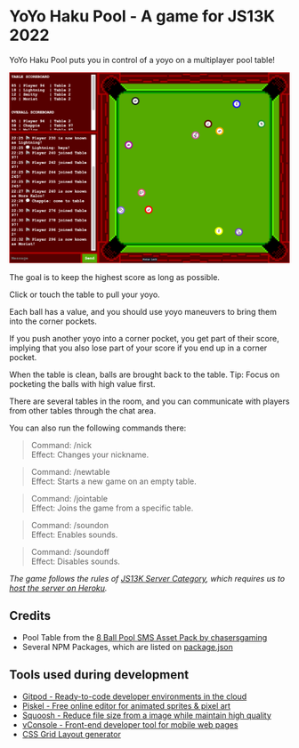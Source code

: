 # YoYo Haku Pool - A game for JS13K 2022

YoYo Haku Pool puts you in control of a yoyo on a multiplayer pool table!

![Game Screenshot](./screenshot.png)

The goal is to keep the highest score as long as possible.

Click or touch the table to pull your yoyo.

Each ball has a value, and you should use yoyo maneuvers to bring them into the corner pockets.

If you push another yoyo into a corner pocket, you get part of their score, implying that you also lose part of your score if you end up in a corner pocket.

When the table is clean, balls are brought back to the table. Tip: Focus on pocketing the balls with high value first.

There are several tables in the room, and you can communicate with players from other tables through the chat area.

You can also run the following commands there:

> Command: /nick <nickname>  
> Effect: Changes your nickname.

> Command: /newtable  
> Effect: Starts a new game on an empty table.

> Command: /jointable <number>  
> Effect: Joins the game from a specific table.

> Command: /soundon  
> Effect: Enables sounds.

> Command: /soundoff  
> Effect: Disables sounds.

_The game follows the rules of [JS13K Server Category](https://github.com/js13kGames/js13kserver), which requires us to [host the server on Heroku](https://github.com/js13kGames/js13kserver#deploy-to-heroku)._

## Credits

- Pool Table from the [8 Ball Pool SMS Asset Pack by chasersgaming](https://chasersgaming.itch.io/asset-pack-8-ball-pool-sms)
- Several NPM Packages, which are listed on [package.json](./package.json)

## Tools used during development

- [Gitpod - Ready-to-code developer environments in the cloud](https://gitpod.io)
- [Piskel - Free online editor for animated sprites & pixel art](https://www.piskelapp.com)
- [Squoosh - Reduce file size from a image while maintain high quality](https://squoosh.app)
- [vConsole - Front-end developer tool for mobile web pages](https://github.com/Tencent/vConsole)
- [CSS Grid Layout generator](https://vue-grid-generator.netlify.app)
